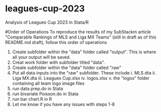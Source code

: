 # leagues-cup-2023
Analysis of Leagues Cup 2023 in Stata/R

#Order of Operations
To reproduce the results of my SubStackm article "Comparable Rankings of MLS and Liga MX Teams" (still in draft as of this README.md draft), follow this order of operations

1. Create subfolder within the "data" folder called "output". This is where all your output will be saved.
2. Creat work folder with subfolder titled "data". 
3. Create subfolder within the "data" folder called "raw"
4. Put all data inputs into the "raw" subfolder. These include
     i. MLS.dta
    ii. Liga MX.dta
   iii. Leagues Cup.xlsx
    iv. logos.xlsx
     v. the "logos" folder containing all team logo image files
6. run data prep.do in Stata
7. run bivariate Poisson.do in Stata
8. run bar chart.R in R
9. Let me know if you have any issues with steps 1-8
